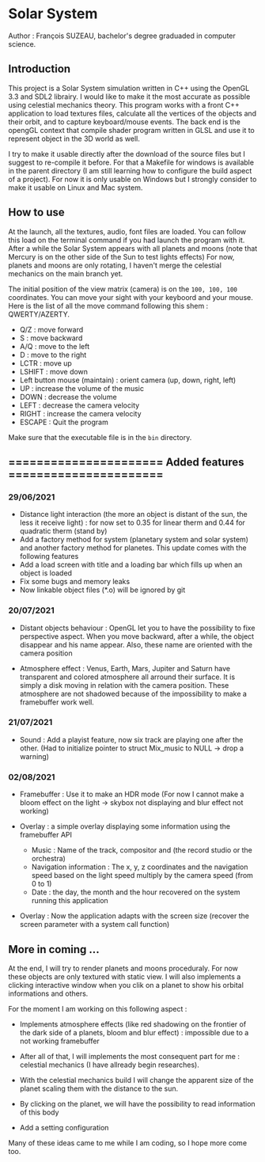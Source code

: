 # Solar System
Author : François SUZEAU, 
bachelor's degree graduaded in computer science.

## Introduction
This project is a Solar System simulation written in C++ using the OpenGL 3.3 and SDL2 librairy.
I would like to make it the most accurate as possible using celestial mechanics theory.
This program works with a front C++ application to load textures files, calculate  all the vertices of the objects and their orbit, and to capture keyboard/mouse events.
The back end is the opengGL context that compile shader program written in GLSL and use it to represent object in the 3D world as well.

I try to make it usable directly after the download of the source files but I suggest to re-compile it before. For that a Makefile for windows is available in the parent directory (I am still learning how to configure the build aspect of a project). For now it is only usable on Windows but I strongly consider to make it usable on Linux and Mac system.

## How to use
At the launch, all the textures, audio, font files are loaded. You can follow this load on the terminal command if you had launch the program with it.
After a while the Solar System appears with all planets and moons (note that Mercury is on the other side of the Sun to test lights effects)
For now, planets and moons are only rotating, I haven't merge the celestial mechanics on the main branch yet.

The initial position of the view matrix (camera) is on the ````100, 100, 100```` coordinates. You can move your sight with your keyboord and your mouse. Here is the list of all the move command following this shem : QWERTY/AZERTY.
+ Q/Z : move forward
+ S : 	move backward
+ A/Q : move to the left
+ D : move to the right
+ LCTR : move up
+ LSHIFT : move down
+ Left button mouse (maintain) : orient camera (up, down, right, left)
+ UP : increase the volume of the music
+ DOWN : decrease the volume
+ LEFT : decrease the camera velocity
+ RIGHT : increase the camera velocity
+ ESCAPE : Quit the program

Make sure that the executable file is in the ````bin```` directory.

## ====================== Added features ======================

### 29/06/2021

+ Distance light interaction (the more an object is distant of the sun, the less it receive light) : for now set to 0.35 for linear therm and 0.44 for quadratic therm (stand by)
+ Add a factory method for system (planetary system and solar system) and another factory method for planetes. This update comes with the following features
+ Add a load screen with title and a loading bar which fills up when an object is loaded
+ Fix some bugs and memory leaks
+ Now linkable object files (*.o) will be ignored by git

### 20/07/2021
+ Distant objects behaviour : OpenGL let you to have the possibility to fixe perspective aspect. When you move backward, after a while, the object disappear and his name appear. Also, these name are oriented with the camera position

+ Atmosphere effect : Venus, Earth, Mars, Jupiter and Saturn have transparent and colored atmosphere all arround their surface. It is simply a disk moving in relation with the camera position. These atmosphere are not shadowed because of the impossibility to make a framebuffer work well.


### 21/07/2021
+ Sound : Add a playist feature, now six track are playing one after the other. (Had to initialize pointer to struct Mix_music to NULL -> drop a warning)

### 02/08/2021
+ Framebuffer : Use it to make an HDR mode (For now I cannot make a bloom effect on the light -> skybox not displaying and blur effect not working)
+ Overlay : a simple overlay displaying some information using the framebuffer API
    - Music : Name of the track, compositor and (the record studio or the orchestra)
    - Navigation information : The x, y, z coordinates and the navigation speed based on the light speed multiply by the camera speed (from 0 to 1)
    - Date : the day, the month and the hour recovered on the system running this application

+ Overlay : Now the application adapts with the screen size (recover the screen parameter with a system call function)


## More in coming ...

At the end, I will try to render planets and moons proceduraly. For now these objects are only textured with static view. I will also implements a clicking interactive window when you clik on a planet to show his orbital informations and others.

For the moment I am working on this following aspect :
+ Implements atmosphere effects (like red shadowing on the frontier of the dark side of a planets, bloom and blur effect) : impossible due to a not working framebuffer

+ After all of that, I will implements the most consequent part for me : celestial mechanics (I have allready begin researches).

+ With the celestial mechanics build I will change the apparent size of the planet scaling them with the distance to the sun.

+ By clicking on the planet, we will have the possibility to read information of this body

+ Add a setting configuration

Many of these ideas came to me while I am coding, so I hope more come too.